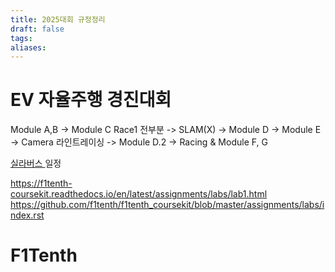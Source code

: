 ```yaml
---
title: 2025대회 규정정리
draft: false
tags: 
aliases:
---
```

# EV 자율주행 경진대회

Module A,B  -> Module C Race1 전부분 -> SLAM(X) -> Module D -> Module E -> Camera 라인트레이싱 ->  Module D.2 -> Racing & Module F, G

[실라버스 ](https://docs.google.com/spreadsheets/d/1PaFYG7XC_XQ3ExdQGb-S8oJzzixoMOVjh4L1RjW0gT0/edit?gid=0#gid=0) 일정 


https://f1tenth-coursekit.readthedocs.io/en/latest/assignments/labs/lab1.html
https://github.com/f1tenth/f1tenth_coursekit/blob/master/assignments/labs/index.rst
# F1Tenth
